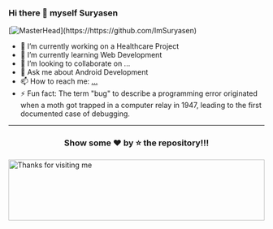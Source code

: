 ### Hi there 👋 myself Suryasen
[![MasterHead]([https://storage.googleapis.com/gweb-uniblog-publish-prod/original_images/16320_Android_12_Blog_Header_opt_31x.gif](https://giphy.com/gifs/Pluralsight-man-development-developer-f3iwJFOVOwuy7K6FFw))](https://https://github.com/ImSuryasen)


- 🔭 I’m currently working on a Healthcare Project
- 🌱 I’m currently learning Web Development
- 👯 I’m looking to collaborate on ...
- 💬 Ask me about Android Development
- 📫 How to reach me: [...](https://www.linkedin.com/in/imsuryasen/)
- ⚡ Fun fact:
        The term "bug" to describe a programming error originated when a moth got trapped in a computer relay in 1947, leading to the first documented case of debugging.
---
<p align="center"><h3 align="center"> Show some ❤️ by ⭐ the repository!!!</h3></p>

<img height="120" alt="Thanks for visiting me" width="100%" src="https://raw.githubusercontent.com/BrunnerLivio/brunnerlivio/master/images/marquee.svg" />
